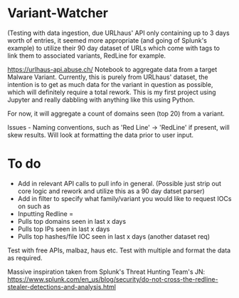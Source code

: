 # Variant-Watcher

(Testing with data ingestion, due URLhaus' API only containing up to 3 days worth of entries, it seemed more appropriate (and going of Splunk's example) to utilize their 90 day dataset of URLs which come with tags to link them to associated variants, RedLine for example.

https://urlhaus-api.abuse.ch/
Notebook to aggregate data from a target Malware Variant. Currently, this is purely from URLhaus' dataset, the intention is to get as much data for the variant in question as possible, which will definitely require a total rework. This is my first project using Jupyter and really dabbling with anything like this using Python.

For now, it will aggregate a count of domains seen (top 20) from a variant.

Issues - Naming conventions, such as 'Red Line' -> 'RedLine' if present, will skew results. Will look at formatting the data prior to user input.
# To do

- Add in relevant API calls to pull info in general. (Possible just strip out core logic and rework and utilize this as a 90 day datset parser)
- Add in filter to specify what family/variant you would like to request IOCs on such as 
- Inputting Redline = 
-   Pulls top domains seen in last x days
-   Pulls top IPs seen in last x days
-   Pulls top hashes/file IOC seen in last x days (another dataset req)

Test with free APIs, malbaz, haus etc.
Test with multiple and format the data as required.

Massive inspiration taken from Splunk's Threat Hunting Team's JN:
https://www.splunk.com/en_us/blog/security/do-not-cross-the-redline-stealer-detections-and-analysis.html

